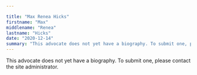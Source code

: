 ```yaml
---

title: "Max Renea Hicks"
firstname: "Max"
middlename: "Renea"
lastname: "Hicks"
date: "2020-12-14"
summary: "This advocate does not yet have a biography. To submit one, please contact the site administrator."
---
```

This advocate does not yet have a biography. To submit one, please contact the site administrator.


